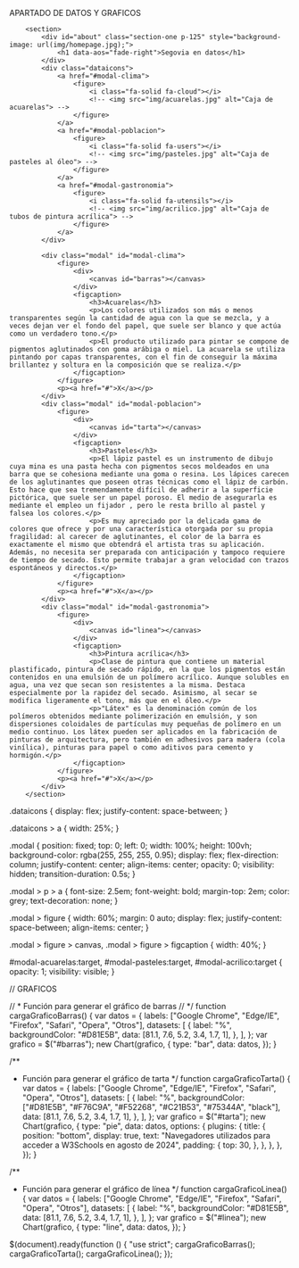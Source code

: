 APARTADO DE DATOS Y GRAFICOS 

        <section>
            <div id="about" class="section-one p-125" style="background-image: url(img/homepage.jpg);">
                <h1 data-aos="fade-right">Segovia en datos</h1>
            </div>
            <div class="dataicons">
                <a href="#modal-clima">
                    <figure>
                        <i class="fa-solid fa-cloud"></i>
                        <!-- <img src="img/acuarelas.jpg" alt="Caja de acuarelas"> -->
                    </figure>
                </a>
                <a href="#modal-poblacion">
                    <figure>
                        <i class="fa-solid fa-users"></i>
                        <!-- <img src="img/pasteles.jpg" alt="Caja de pasteles al óleo"> -->
                    </figure>
                </a>
                <a href="#modal-gastronomia">
                    <figure>
                        <i class="fa-solid fa-utensils"></i>
                        <!-- <img src="img/acrilico.jpg" alt="Caja de tubos de pintura acrílica"> -->
                    </figure>
                </a>
            </div>

            <div class="modal" id="modal-clima">
                <figure>
                    <div>
                        <canvas id="barras"></canvas>
                    </div>
                    <figcaption>
                        <h3>Acuarelas</h3>
                        <p>Los colores utilizados son más o menos transparentes según la cantidad de agua con la que se mezcla, y a veces dejan ver el fondo del papel, que suele ser blanco y que actúa como un verdadero tono.</p>
                        <p>El producto utilizado para pintar se compone de pigmentos aglutinados con goma arábiga o miel. La acuarela se utiliza pintando por capas transparentes, con el fin de conseguir la máxima brillantez y soltura en la composición que se realiza.</p>
                    </figcaption>
                </figure>
                <p><a href="#">X</a></p>
            </div>
            <div class="modal" id="modal-poblacion">
                <figure>
                    <div>
                        <canvas id="tarta"></canvas>
                    </div>
                    <figcaption>
                        <h3>Pasteles</h3>
                        <p>El lápiz pastel es un instrumento de dibujo cuya mina es una pasta hecha con pigmentos secos moldeados en una barra que se cohesiona mediante una goma o resina. Los lápices carecen de los aglutinantes que poseen otras técnicas como el lápiz de carbón. Esto hace que sea tremendamente difícil de adherir a la superficie pictórica, que suele ser un papel poroso. El medio de asegurarla es mediante el empleo un fijador , pero le resta brillo al pastel y falsea los colores.</p>
                        <p>Es muy apreciado por la delicada gama de colores que ofrece y por una característica otorgada por su propia fragilidad: al carecer de aglutinantes, el color de la barra es exactamente el mismo que obtendrá el artista tras su aplicación. Además, no necesita ser preparada con anticipación y tampoco requiere de tiempo de secado. Esto permite trabajar a gran velocidad con trazos espontáneos y directos.</p>
                    </figcaption>
                </figure>
                <p><a href="#">X</a></p>
            </div>
            <div class="modal" id="modal-gastronomia">
                <figure>
                    <div>
                        <canvas id="linea"></canvas>
                    </div>
                    <figcaption>
                        <h3>Pintura acrílica</h3>
                        <p>Clase de pintura que contiene un material plastificado, pintura de secado rápido, en la que los pigmentos están contenidos en una emulsión de un polímero acrílico. Aunque solubles en agua, una vez que secan son resistentes a la misma. Destaca especialmente por la rapidez del secado. Asimismo, al secar se modifica ligeramente el tono, más que en el óleo.</p>
                        <p>"Látex" es la denominación común de los polímeros obtenidos mediante polimerización en emulsión, y son dispersiones coloidales de partículas muy pequeñas de polímero en un medio continuo. Los látex pueden ser aplicados en la fabricación de pinturas de arquitectura, pero también en adhesivos para madera (cola vinílica), pinturas para papel o como aditivos para cemento y hormigón.</p>
                    </figcaption>
                </figure>
                <p><a href="#">X</a></p>
            </div>
        </section>




.dataicons {
    display: flex;
    justify-content: space-between;
}

.dataicons > a {
    width: 25%;
}

.modal {
    position: fixed;
    top: 0;
    left: 0;
    width: 100%;
    height: 100vh;
    background-color: rgba(255, 255, 255, 0.95);
    display: flex;
    flex-direction: column;
    justify-content: center;
    align-items: center;
    opacity: 0;
    visibility: hidden;
    transition-duration: 0.5s;
}

.modal > p > a {
    font-size: 2.5em;
    font-weight: bold;
    margin-top: 2em;
    color: grey;
    text-decoration: none;
}

.modal > figure {
    width: 60%;
    margin: 0 auto;
    display: flex;
    justify-content: space-between;
    align-items: center;
}

.modal > figure > canvas,
.modal > figure > figcaption {
    width: 40%;
}

#modal-acuarelas:target,
#modal-pasteles:target,
#modal-acrilico:target {
    opacity: 1;
    visibility: visible;
}




// GRAFICOS 

//  * Función para generar el gráfico de barras
//  */
function cargaGraficoBarras() {
    var datos = {
        labels: ["Google Chrome", "Edge/IE", "Firefox", "Safari", "Opera", "Otros"],
        datasets: [
            {
                label: "%",
                backgroundColor: "#D81E5B",
                data: [81.1, 7.6, 5.2, 3.4, 1.7, 1],
            },
        ],
    };
    var grafico = $("#barras");
    new Chart(grafico, {
        type: "bar",
        data: datos,
    });
}

/**
 * Función para generar el gráfico de tarta
 */
function cargaGraficoTarta() {
    var datos = {
        labels: ["Google Chrome", "Edge/IE", "Firefox", "Safari", "Opera", "Otros"],
        datasets: [
            {
                label: "%",
                backgroundColor: ["#D81E5B", "#F76C9A", "#F52268", "#C21B53", "#75344A", "black"],
                data: [81.1, 7.6, 5.2, 3.4, 1.7, 1],
            },
        ],
    };
    var grafico = $("#tarta");
    new Chart(grafico, {
        type: "pie",
        data: datos,
        options: {
            plugins: {
                title: {
                    position: "bottom",
                    display: true,
                    text: "Navegadores utilizados para acceder a W3Schools en agosto de 2024",
                    padding: {
                        top: 30,
                    },
                },
            },
        },
    });
}

/**
 * Función para generar el gráfico de línea
 */
function cargaGraficoLinea() {
    var datos = {
        labels: ["Google Chrome", "Edge/IE", "Firefox", "Safari", "Opera", "Otros"],
        datasets: [
            {
                label: "%",
                backgroundColor: "#D81E5B",
                data: [81.1, 7.6, 5.2, 3.4, 1.7, 1],
            },
        ],
    };
    var grafico = $("#linea");
    new Chart(grafico, {
        type: "line",
        data: datos,
    });
}

$(document).ready(function () {
    "use strict";
    cargaGraficoBarras();
    cargaGraficoTarta();
    cargaGraficoLinea();
});
